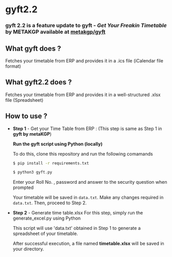 # gyft2.2
### **gyft 2.2** is a feature update to gyft - *Get Your Freakin Timetable* by METAKGP available at <a href = https://github.com/metakgp/gyft> metakgp/gyft </a>


## What gyft does ? 
Fetches your timetable from ERP and provides it in a .ics file (iCalendar file format)
## What gyft2.2 does ?
Fetches your timetable from ERP and provides it in a well-structured .xlsx file (Spreadsheet)

## How to use ?

- **Step 1** - Get your Time Table from ERP : (This step is same as Step 1 in **gyft by metaKGP**)
  
  **Run the gyft script using Python (locally)**
  
  To do this, clone this repository and run the following comamands    
   ```sh
  $ pip install -r requirements.txt
  ```

  ```sh
  $ python3 gyft.py
  ```
  Enter your Roll No. , password and answer to the security question when prompted
  
  Your timetable will be saved in `data.txt`. Make any changes required in `data.txt`. Then, proceed to Step 2. 


- **Step 2** - Generate time table.xlsx
  For this step, simply run the generate_excel.py using Python
  
  This script will use 'data.txt' obtained in Step 1 to generate a spreadsheet of your timetable.
  
  After successful execution, a file named **timetable.xlsx** will be saved in your directory.

